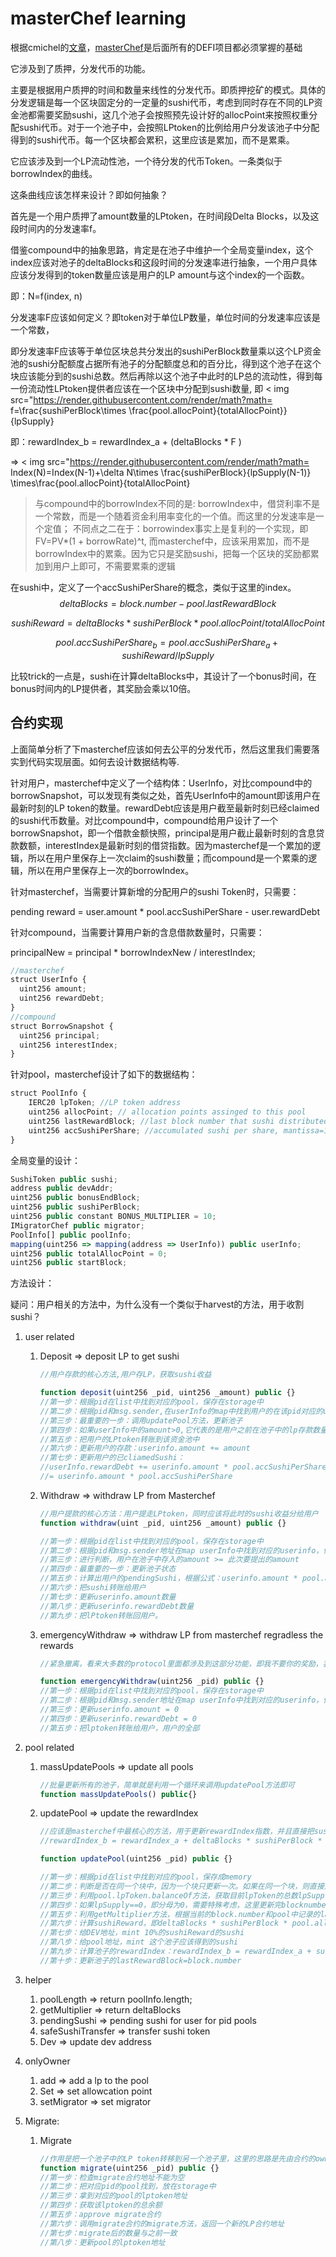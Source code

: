 # masterChef learning

根据cmichel的[文章](https://cmichel.io/how-to-become-a-smart-contract-auditor/)，[masterChef](https://github.dev/sushiswap/sushiswap/blob/271458b558afa6fdfd3e46b8eef5ee6618b60f9d/contracts/MasterChef.sol)是后面所有的DEFI项目都必须掌握的基础

它涉及到了质押，分发代币的功能。

主要是根据用户质押的时间和数量来线性的分发代币。即质押挖矿的模式。具体的分发逻辑是每一个区块固定分的一定量的sushi代币，考虑到同时存在不同的LP资金池都需要奖励sushi，这几个池子会按照预先设计好的allocPoint来按照权重分配sushi代币。对于一个池子中，会按照LPtoken的比例给用户分发该池子中分配得到的sushi代币。每一个区块都会累积，这里应该是累加，而不是累乘。

它应该涉及到一个LP流动性池，一个待分发的代币Token。一条类似于borrowIndex的曲线。

这条曲线应该怎样来设计？即如何抽象？

首先是一个用户质押了amount数量的LPtoken，在时间段Delta Blocks，以及这段时间内的分发速率f。

借鉴compound中的抽象思路，肯定是在池子中维护一个全局变量index，这个index应该对池子的deltaBlocks和这段时间的分发速率进行抽象，一个用户具体应该分发得到的token数量应该是用户的LP amount与这个index的一个函数。

即：N=f(index, n)

分发速率F应该如何定义？即token对于单位LP数量，单位时间的分发速率应该是一个常数，

即分发速率F应该等于单位区块总共分发出的sushiPerBlock数量乘以这个LP资金池的sushi分配额度占据所有池子的分配额度总和的百分比，得到这个池子在这个块应该能分到的sushi总数。然后再除以这个池子中此时的LP总的流动性，得到每一份流动性LPtoken提供者应该在一个区块中分配到sushi数量, 即
< img src="https://render.githubusercontent.com/render/math?math=
f=\frac{sushiPerBlock\times \frac{pool.allocPoint}{totalAllocPoint}}{lpSupply} 
>

即：rewardIndex_b = rewardIndex_a + (deltaBlocks * F )

=>
< img src="https://render.githubusercontent.com/render/math?math=
Index(N)=Index(N-1)+\delta N\times \frac{sushiPerBlock}{lpSupply(N-1)} \times\frac{pool.allocPoint}{totalAllocPoint}
>


> 与compound中的borrowIndex不同的是: 
> borrowIndex中，借贷利率不是一个常数，而是一个随着资金利用率变化的一个值。而这里的分发速率是一个定值；
> 不同点之二在于：borrowindex事实上是复利的一个实现，即FV=PV*(1 + borrowRate)^t, 而masterchef中，应该采用累加，而不是borrowIndex中的累乘。因为它只是奖励sushi，把每一个区块的奖励都累加到用户上即可，不需要累乘的逻辑

在sushi中，定义了一个accSushiPerShare的概念，类似于这里的index。
$$
deltaBlocks = block.number -  pool.lastRewardBlock
$$

$$
sushiReward = deltaBlocks * sushiPerBlock * pool.allocPoint / totalAllocPoint
$$

$$
pool.accSushiPerShare _b= pool.accSushiPerShare_a  + sushiReward / lpSupply
$$

比较trick的一点是，sushi在计算deltaBlocks中，其设计了一个bonus时间，在bonus时间内的LP提供者，其奖励会乘以10倍。

## 合约实现

上面简单分析了下masterchef应该如何去公平的分发代币，然后这里我们需要落实到代码实现层面。如何去设计数据结构等.

针对用户，masterchef中定义了一个结构体：UserInfo，对比compound中的borrowSnapshot，可以发现有类似之处，首先UserInfo中的amount即该用户在最新时刻的LP token的数量。rewardDebt应该是用户截至最新时刻已经claimed的sushi代币数量。对比compound中，compound给用户设计了一个borrowSnapshot，即一个借款金额快照，principal是用户截止最新时刻的含息贷款数额，interestIndex是最新时刻的借贷指数。因为masterchef是一个累加的逻辑，所以在用户里保存上一次claim的sushi数量；而compound是一个累乘的逻辑，所以在用户里保存上一次的borrowIndex。

针对masterchef，当需要计算新增的分配用户的sushi Token时，只需要：

pending reward = user.amount * pool.accSushiPerShare - user.rewardDebt

针对compound，当需要计算用户新的含息借款数量时，只需要：

principalNew =  principal * borrowIndexNew / interestIndex;

```js
//masterchef
struct UserInfo {
  uint256 amount;
  uint256 rewardDebt;
}
//compound
struct BorrowSnapshot {
  uint256 principal;
  uint256 interestIndex;
}
```

针对pool，masterchef设计了如下的数据结构：

```js
struct PoolInfo {
	IERC20 lpToken; //LP token address
	uint256 allocPoint; // allocation points assinged to this pool
	uint256 lastRewardBlock; //last block number that sushi distributed
	uint256 accSushiPerShare; //accumulated sushi per share, mantissa=12
}
```

全局变量的设计：

```js
SushiToken public sushi;
address public devAddr;
uint256 public bonusEndBlock;
uint256 public sushiPerBlock;
uint256 public constant BONUS_MULTIPLIER = 10;
IMigratorChef public migrator;
PoolInfo[] public poolInfo;
mapping(uint256 => mapping(address => UserInfo)) public userInfo;
uint256 public totalAllocPoint = 0;
uint256 public startBlock;
```

方法设计：

疑问：用户相关的方法中，为什么没有一个类似于harvest的方法，用于收割sushi？



1. user related

   1. Deposit => deposit LP to get sushi

      ```js
      //用户存款的核心方法,用户存LP，获取sushi收益
      
      function deposit(uint256 _pid, uint256 _amount) public {}
      //第一步：根据pid在list中找到对应的pool，保存在storage中
      //第二步：根据pid和msg.sender,在userInfo的map中找到用户的在该pid对应的userInfo结构体,保存到storage中
      //第三步：最重要的一步：调用updatePool方法，更新池子
      //第四步：如果userInfo中的amount>0,它代表的是用户之前在池子中的lp存款数量，根据公式：userinfo.amount * pool.accSushiPerShare - userinfo.rewardDebt计算出应该给用户转账的sushi数量，然后执行sushi的转账
      //第五步：把用户的LPtoken转账到该资金池中
      //第六步：更新用户的存款：userinfo.amount += amount
      //第七步：更新用户的已cliamedSushi： 
      //userInfo.rewardDebt += userinfo.amount * pool.accSushiPerShare -userinfo.rewardDebt 
      //= userinfo.amount * pool.accSushiPerShare

   2. Withdraw => withdraw LP from Masterchef

      ```js
      //用户提款的核心方法：用户提走LPtoken，同时应该将此时的sushi收益分给用户
      function withdraw(uint _pid, uint256 _amount) public {}
      
      //第一步：根据pid在list中找到对应的pool，保存在storage中
      //第二步：根据pid和msg.sender地址在map userInfo中找到对应的userinfo，保存在storage中
      //第三步：进行判断，用户在池子中存入的amount >= 此次要提出的amount
      //第四步：最重要的一步：更新池子状态
      //第五步：计算出用户的pendingSushi，根据公式：userinfo.amount * pool.accSushiPerShare - userinfo.rewardDebt
      //第六步：把sushi转账给用户
      //第七步：更新userinfo.amount数量
      //第八步：更新userinfo.rewardDebt数量
      //第九步：把lPtoken转账回用户。
      ```

      

   3. emergencyWithdraw => withdraw LP from masterchef regradless the rewards

      ```js
      //紧急撤离，看来大多数的protocol里面都涉及到这部分功能，即我不要你的奖励，我只要我的本金安全。
      
      function emergencyWithdraw(uint256 _pid) public {}
      //第一步：根据pid在list中找到对应的pool，保存在storage中
      //第二步：根据pid和msg.sender地址在map userInfo中找到对应的userinfo，保存在storage中
      //第三步：更新userinfo.amount = 0
      //第四步：更新userinfo.rewardDebt = 0
      //第五步：把lptoken转账给用户，用户的全部
      ```

      

2. pool related

   1. massUpdatePools => update all pools

      ```js
      //批量更新所有的池子，简单就是利用一个循环来调用updatePool方法即可
      function massUpdatePools() public{}
      
      ```

   2. updatePool => update the rewardIndex

      ```js
      //应该是masterchef中最核心的方法，用于更新rewardIndex指数，并且直接把sushi给mint到该池子中，也会mint一部分到dev中
      //rewardIndex_b = rewardIndex_a + deltaBlocks * sushiPerBlock * pool.allocPoint / totalAllcoPoint / lpSupply 
      
      function updatePool(uint256 _pid) public {}
      
      //第一步：根据pid在list中找到对应的pool，保存成memory
      //第二步：判断是否在同一个块中，因为一个块只更新一次。如果在同一个块，则直接返回
      //第三步：利用pool.lpToken.balanceOf方法，获取目前lpToken的总数lpSupply
      //第四步：如果lpSupply==0，即分母为0，需要特殊考虑，这里更新完blocknumber后直接返回
      //第五步：利用getMultiplier方法，根据当前的block.number和pool中记录的lastRewardBlock计算deltaBlocks
      //第六步：计算sushiReward，即deltaBlocks * sushiPerBlock * pool.allocPoint / totalAllcoPoint，这里是整个池子在这段区块中的总的reward
      //第七步：给DEV地址，mint 10%的sushiReward的sushi
      //第八步：给pool地址，mint 这个池子应该得到的sushi
      //第九步：计算池子的rewardIndex：rewardIndex_b = rewardIndex_a + sushiReward/ lpSupply
      //第十步：更新池子的lastRewardBlock=block.number
      ```

      

3. helper

   1. poolLength => return poolInfo.length;
   2. getMultiplier => return deltaBlocks
   3. pendingSushi => pending sushi for user for pid pools
   4. safeSushiTransfer => transfer sushi token
   5. Dev => update dev address 

4. onlyOwner

   1. add => add a lp to the pool
   2. Set => set allowcation point
   3. setMigrator => set migrator

5. Migrate:

   1. Migrate

      ```js
      //作用是把一个池子中的LP token转移到另一个池子里，这里的思路是先由合约的owner设定一个migrate合约地址，然后由任何人来调用其migrate方法
      function migrate(uint256 _pid) public {}
      //第一步：检查migrate合约地址不能为空
      //第二步：把对应pid的pool找到，放在storage中
      //第三步：拿到对应的pool的lptoken地址
      //第四步：获取该lptoken的总余额
      //第五步：approve migrate合约
      //第六步：调用migrate合约的migrate方法，返回一个新的LP合约地址
      //第七步：migrate后的数量与之前一致
      //第八步：更新pool的lptoken地址
      ```

      




